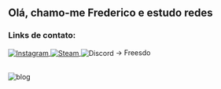 ## Olá, chamo-me Frederico e estudo redes

### Links de contato: 
<div style="display: inline_block">
<a href="https://www.instagram.com/freesdo__">
    <img align="center" alt="Instagram" src="https://img.shields.io/badge/Instagram-E4405F?style=for-the-badge&logo=instagram&logoColor=white" />
</a>
 <a href="https://steamcommunity.com/profiles/76561199039838154/">
    <img align="center" alt="Steam" src="https://img.shields.io/badge/Steam-000000?style=for-the-badge&logo=steam&logoColor=white" />
</a>
<img align="center" alt="Discord" src="https://img.shields.io/badge/Discord-7289DA?style=for-the-badge&logo=discord&logoColor=white"/> -> Freesdo
</div><br/>

![blog](https://github-readme-stats.vercel.app/api?username=Freesdo&theme=blue-green)
